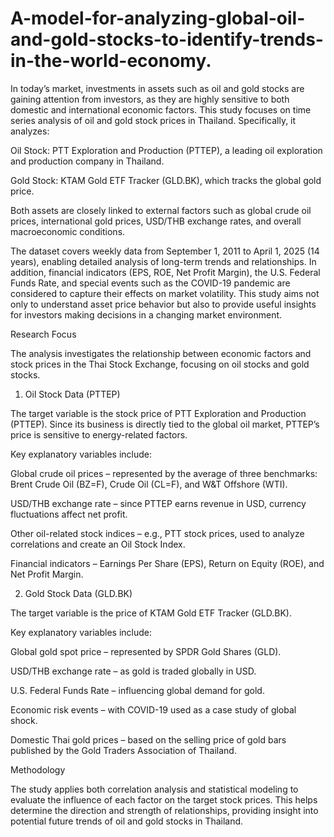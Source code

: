 # A-model-for-analyzing-global-oil-and-gold-stocks-to-identify-trends-in-the-world-economy.

In today’s market, investments in assets such as oil and gold stocks are gaining attention from investors, as they are highly sensitive to both domestic and international economic factors. This study focuses on time series analysis of oil and gold stock prices in Thailand. Specifically, it analyzes:

Oil Stock: PTT Exploration and Production (PTTEP), a leading oil exploration and production company in Thailand.

Gold Stock: KTAM Gold ETF Tracker (GLD.BK), which tracks the global gold price.

Both assets are closely linked to external factors such as global crude oil prices, international gold prices, USD/THB exchange rates, and overall macroeconomic conditions.

The dataset covers weekly data from September 1, 2011 to April 1, 2025 (14 years), enabling detailed analysis of long-term trends and relationships. In addition, financial indicators (EPS, ROE, Net Profit Margin), the U.S. Federal Funds Rate, and special events such as the COVID-19 pandemic are considered to capture their effects on market volatility. This study aims not only to understand asset price behavior but also to provide useful insights for investors making decisions in a changing market environment.

Research Focus

The analysis investigates the relationship between economic factors and stock prices in the Thai Stock Exchange, focusing on oil stocks and gold stocks.

1. Oil Stock Data (PTTEP)

The target variable is the stock price of PTT Exploration and Production (PTTEP). Since its business is directly tied to the global oil market, PTTEP’s price is sensitive to energy-related factors.

Key explanatory variables include:

Global crude oil prices – represented by the average of three benchmarks: Brent Crude Oil (BZ=F), Crude Oil (CL=F), and W&T Offshore (WTI).

USD/THB exchange rate – since PTTEP earns revenue in USD, currency fluctuations affect net profit.

Other oil-related stock indices – e.g., PTT stock prices, used to analyze correlations and create an Oil Stock Index.

Financial indicators – Earnings Per Share (EPS), Return on Equity (ROE), and Net Profit Margin.

2. Gold Stock Data (GLD.BK)

The target variable is the price of KTAM Gold ETF Tracker (GLD.BK).

Key explanatory variables include:

Global gold spot price – represented by SPDR Gold Shares (GLD).

USD/THB exchange rate – as gold is traded globally in USD.

U.S. Federal Funds Rate – influencing global demand for gold.

Economic risk events – with COVID-19 used as a case study of global shock.

Domestic Thai gold prices – based on the selling price of gold bars published by the Gold Traders Association of Thailand.

Methodology

The study applies both correlation analysis and statistical modeling to evaluate the influence of each factor on the target stock prices. This helps determine the direction and strength of relationships, providing insight into potential future trends of oil and gold stocks in Thailand.
